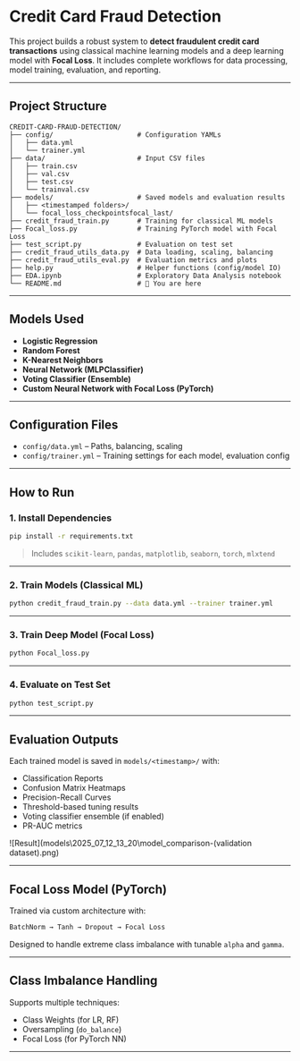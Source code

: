 
#  Credit Card Fraud Detection 

This project builds a robust system to **detect fraudulent credit card transactions** using classical machine learning models and a deep learning model with **Focal Loss**. It includes complete workflows for data processing, model training, evaluation, and reporting.

---

## Project Structure

```
CREDIT-CARD-FRAUD-DETECTION/
├── config/                     # Configuration YAMLs
│   ├── data.yml
│   └── trainer.yml
├── data/                       # Input CSV files
│   ├── train.csv
│   ├── val.csv
│   ├── test.csv
│   └── trainval.csv
├── models/                     # Saved models and evaluation results
│   ├── <timestamped folders>/
│   └── focal_loss_checkpointsfocal_last/
├── credit_fraud_train.py       # Training for classical ML models
├── Focal_loss.py               # Training PyTorch model with Focal Loss
├── test_script.py              # Evaluation on test set
├── credit_fraud_utils_data.py  # Data loading, scaling, balancing
├── credit_fraud_utils_eval.py  # Evaluation metrics and plots
├── help.py                     # Helper functions (config/model IO)
├── EDA.ipynb                   # Exploratory Data Analysis notebook
└── README.md                   # 📄 You are here
```

---

## Models Used

- **Logistic Regression**
- **Random Forest**
- **K-Nearest Neighbors**
- **Neural Network (MLPClassifier)**
- **Voting Classifier (Ensemble)**
- **Custom Neural Network with Focal Loss (PyTorch)**

---

## Configuration Files

- `config/data.yml` – Paths, balancing, scaling
- `config/trainer.yml` – Training settings for each model, evaluation config

---

## How to Run

### 1. Install Dependencies
```bash
pip install -r requirements.txt
```

> Includes `scikit-learn`, `pandas`, `matplotlib`, `seaborn`, `torch`, `mlxtend`

---

### 2. Train Models (Classical ML)
```bash
python credit_fraud_train.py --data data.yml --trainer trainer.yml
```

---

### 3. Train Deep Model (Focal Loss)
```bash
python Focal_loss.py
```

---

### 4. Evaluate on Test Set
```bash
python test_script.py
```

---

## Evaluation Outputs

Each trained model is saved in `models/<timestamp>/` with:

- Classification Reports
- Confusion Matrix Heatmaps
- Precision-Recall Curves
- Threshold-based tuning results
- Voting classifier ensemble (if enabled)
- PR-AUC metrics

![Result](models\2025_07_12_13_20\model_comparison-(validation dataset).png)

---

## Focal Loss Model (PyTorch)

Trained via custom architecture with:

```python
BatchNorm → Tanh → Dropout → Focal Loss
```

Designed to handle extreme class imbalance with tunable `alpha` and `gamma`.

---

## Class Imbalance Handling

Supports multiple techniques:
- Class Weights (for LR, RF)
- Oversampling (`do_balance`)
- Focal Loss (for PyTorch NN)

---


